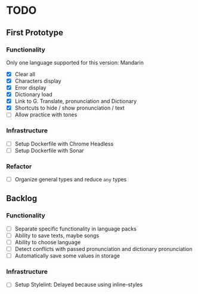 # TODO

## First Prototype

### Functionality

Only one language supported for this version: Mandarin

- [x] Clear all
- [x] Characters display
- [x] Error display
- [x] Dictionary load
- [x] Link to G. Translate, pronunciation and Dictionary
- [x] Shortcuts to hide / show pronunciation / text
- [ ] Allow practice with tones

### Infrastructure

- [ ] Setup Dockerfile with Chrome Headless
- [ ] Setup Dockerfile with Sonar

### Refactor

- [ ] Organize general types and reduce `any` types

## Backlog

### Functionality

- [ ] Separate specific functionality in language packs
- [ ] Ability to save texts, maybe songs
- [ ] Ability to choose language
- [ ] Detect conflicts with passed pronunciation and dictionary pronunciation
- [ ] Automatically save some values in storage

### Infrastructure

- [ ] Setup Stylelint: Delayed because using inline-styles
